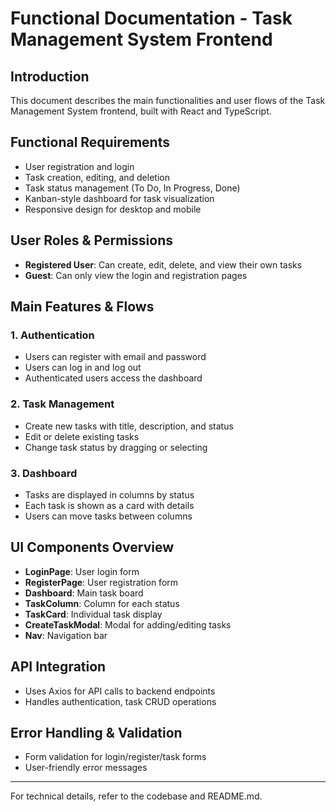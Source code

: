 # Functional Documentation - Task Management System Frontend

## Introduction
This document describes the main functionalities and user flows of the Task Management System frontend, built with React and TypeScript.

## Functional Requirements
- User registration and login
- Task creation, editing, and deletion
- Task status management (To Do, In Progress, Done)
- Kanban-style dashboard for task visualization
- Responsive design for desktop and mobile

## User Roles & Permissions
- **Registered User**: Can create, edit, delete, and view their own tasks
- **Guest**: Can only view the login and registration pages

## Main Features & Flows
### 1. Authentication
- Users can register with email and password
- Users can log in and log out
- Authenticated users access the dashboard

### 2. Task Management
- Create new tasks with title, description, and status
- Edit or delete existing tasks
- Change task status by dragging or selecting

### 3. Dashboard
- Tasks are displayed in columns by status
- Each task is shown as a card with details
- Users can move tasks between columns

## UI Components Overview
- **LoginPage**: User login form
- **RegisterPage**: User registration form
- **Dashboard**: Main task board
- **TaskColumn**: Column for each status
- **TaskCard**: Individual task display
- **CreateTaskModal**: Modal for adding/editing tasks
- **Nav**: Navigation bar

## API Integration
- Uses Axios for API calls to backend endpoints
- Handles authentication, task CRUD operations

## Error Handling & Validation
- Form validation for login/register/task forms
- User-friendly error messages

---
For technical details, refer to the codebase and README.md.
